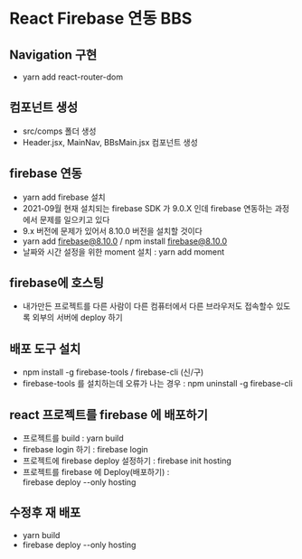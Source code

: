 # React Firebase 연동 BBS

## Navigation 구현

- yarn add react-router-dom

## 컴포넌트 생성

- src/comps 폴더 생성
- Header.jsx, MainNav, BBsMain.jsx 컴포넌트 생성

## firebase 연동

- yarn add firebase 설치
- 2021-09월 현재 설치되는 firebase SDK 가 9.0.X 인데 firebase 연동하는 과정에서 문제를 일으키고 있다
- 9.x 버전에 문제가 있어서 8.10.0 버전을 설치할 것이다
- yarn add firebase@8.10.0 / npm install firebase@8.10.0
- 날짜와 시간 설정을 위한 moment 설치 : yarn add moment

## firebase에 호스팅

- 내가만든 프로젝트를 다른 사람이 다른 컴퓨터에서 다른 브라우저도 접속할수 있도록 외부의 서버에 deploy 하기

## 배포 도구 설치

- npm install -g firebase-tools / firebase-cli (신/구)
- firebase-tools 를 설치하는데 오류가 나는 경우 : npm uninstall -g firebase-cli

## react 프로젝트를 firebase 에 배포하기

- 프로젝트를 build : yarn build
- firebase login 하기 : firebase login
- 프로젝트에 firebase deploy 설정하기 : firebase init hosting
- 프로젝트를 firebase 에 Deploy(배포하기) :  
  firebase deploy --only hosting

## 수정후 재 배포

- yarn build
- firebase deploy --only hosting
